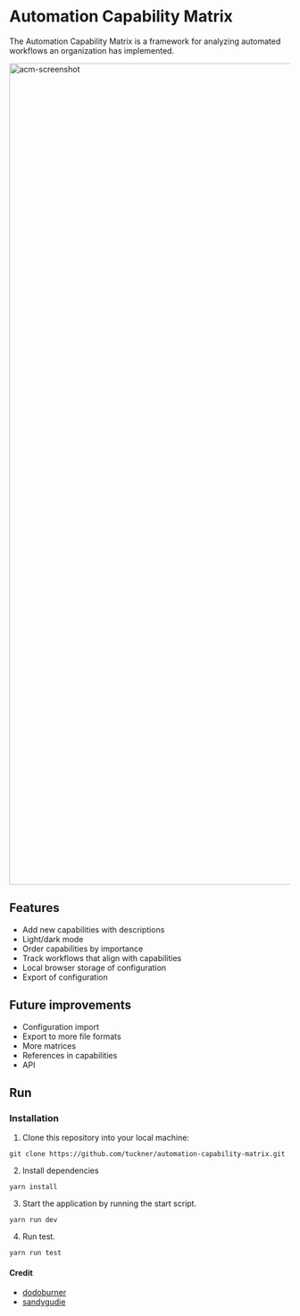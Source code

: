 # Automation Capability Matrix

The Automation Capability Matrix is a framework for analyzing automated workflows an organization has implemented.

<img width="1470" alt="acm-screenshot" src="https://github.com/tuckner/automation-capability-matrix/assets/8551704/58496b2c-6f2c-42ba-9997-7afeae6414b1">


## Features
- Add new capabilities with descriptions
- Light/dark mode
- Order capabilities by importance
- Track workflows that align with capabilities
- Local browser storage of configuration
- Export of configuration

## Future improvements

- Configuration import
- Export to more file formats
- More matrices
- References in capabilities
- API

## Run

### Installation
1. Clone this repository into your local machine:
```
git clone https://github.com/tuckner/automation-capability-matrix.git
```
2. Install dependencies 
```
yarn install
```
3. Start the application by running the start script.
```
yarn run dev
```
4. Run test.
```
yarn run test
```

#### Credit

- [dodoburner](https://github.com/dodoburner/kanban-task-management-web-app)
- [sandygudie](https://github.com/sandygudie/Kanban-App)
